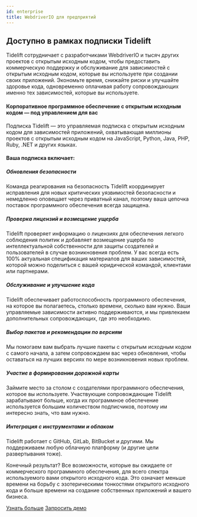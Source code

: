 ```yaml
---
id: enterprise
title: WebdriverIO для предприятий
---
```


## Доступно в рамках подписки Tidelift

Tidelift сотрудничает с разработчиками WebdriverIO и тысяч других проектов с открытым исходным кодом, чтобы предоставить коммерческую поддержку и обслуживание для зависимостей с открытым исходным кодом, которые вы используете при создании своих приложений. Экономьте время, снижайте риски и улучшайте здоровье кода, одновременно оплачивая работу сопровождающих именно тех зависимостей, которые вы используете.

#### Корпоративное программное обеспечение с открытым исходным кодом — под управлением для вас
Подписка Tidelift — это управляемая подписка с открытым исходным кодом для зависимостей приложений, охватывающая миллионы проектов с открытым исходным кодом на JavaScript, Python, Java, PHP, Ruby, .NET и других языках.

#### Ваша подписка включает:

##### Обновления безопасности
Команда реагирования на безопасность Tidelift координирует исправления для новых критических уязвимостей безопасности и немедленно оповещает через приватный канал, поэтому ваша цепочка поставок программного обеспечения всегда защищена.

##### Проверка лицензий и возмещение ущерба
Tidelift проверяет информацию о лицензиях для обеспечения легкого соблюдения политик и добавляет возмещение ущерба по интеллектуальной собственности для защиты создателей и пользователей в случае возникновения проблем. У вас всегда есть 100% актуальная спецификация материалов для ваших зависимостей, которой можно поделиться с вашей юридической командой, клиентами или партнерами.

##### Обслуживание и улучшение кода
Tidelift обеспечивает работоспособность программного обеспечения, на которое вы полагаетесь, столько времени, сколько вам нужно. Ваши управляемые зависимости активно поддерживаются, и мы привлекаем дополнительных сопровождающих, где это необходимо.

##### Выбор пакетов и рекомендации по версиям
Мы помогаем вам выбрать лучшие пакеты с открытым исходным кодом с самого начала, а затем сопровождаем вас через обновления, чтобы оставаться на лучших версиях по мере возникновения новых проблем.

##### Участие в формировании дорожной карты
Займите место за столом с создателями программного обеспечения, которое вы используете. Участвующие сопровождающие Tidelift зарабатывают больше, когда их программное обеспечение используется большим количеством подписчиков, поэтому им интересно знать, что вам нужно.

##### Интеграция с инструментами и облаком
Tidelift работает с GitHub, GitLab, BitBucket и другими. Мы поддерживаем любую облачную платформу (и другие цели развертывания тоже).

Конечный результат? Все возможности, которые вы ожидаете от коммерческого программного обеспечения, для всего спектра используемого вами открытого исходного кода. Это означает меньше времени на борьбу с эзотерическими тонкостями открытого исходного кода и больше времени на создание собственных приложений и вашего бизнеса.

<div class="learnmore">
    <a class="button" href="https://tidelift.com/subscription/pkg/npm-webdriverio?utm_source=npm-webdriverio&utm_medium=referral&utm_campaign=enterprise" target="_self">Узнать больше</a>
    <a class="button" href="https://tidelift.com/subscription/request-a-demo?utm_source=npm-webdriverio&utm_medium=referral&utm_campaign=enterprise" target="_self">Запросить демо</a>
</div>